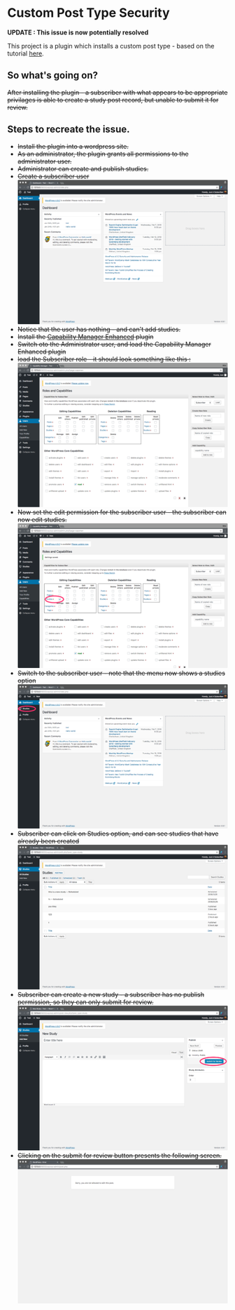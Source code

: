# Custom Post Type Security

__UPDATE : This issue is now potentially resolved__

This project is a plugin which installs a custom post type - based on the tutorial [here](https://typerocket.com/ultimate-guide-to-custom-post-types-in-wordpress/).

## So what's going on?
~~After installing the plugin - a subscriber with what appears to be appropriate privilages is able to create a study post record, but unable to submit it for review.~~


## Steps to recreate the issue.
* ~~Install the plugin into a wordpress site.~~
* ~~As an administrator, the plugin grants all permissions to the administrator user.~~  
* ~~Administrator can create and publish studies.~~
* ~~Create a subscriber user~~
![Creating a simple subscriber](/resources/logged_in_as_subscriber.png)
* ~~Notice that the user has nothing - and can't add studies.~~
* ~~Install the [Capability Manager Enhanced](https://en-gb.wordpress.org/plugins/capability-manager-enhanced/) plugin~~
* ~~Switch oto the Administrator user, and load the Capability Manager Enhanced plugin~~
* ~~load the Subscriber role - it should look something like this :~~
![Initial subscriber settings](/resources/initial_subscriber_settings.png)
* ~~Now set the edit permission for the subscriber user - the subscriber can now edit studies.~~
![Initial subscriber settings](/resources/updated_subscriber_settings.png)
* ~~Switch to the subscriber user - note that the menu now shows a studies option~~
![Initial subscriber settings](/resources/subscriber_has_studies_option.png)
* ~~Subscriber can click on Studies option, and can see studies that have already been created~~
![Initial subscriber settings](/resources/subscriber_can_click_studies.png)
* ~~Subscriber can create a new study - a subscriber has no publish permission, so they can only submit for review.~~
![Initial subscriber settings](/resources/subscriber_can_create_study.png)
* ~~Clicking on the submit for review button presents the following screen.~~
![Initial subscriber settings](/resources/subscriber_cant_publish_for_review.png)
